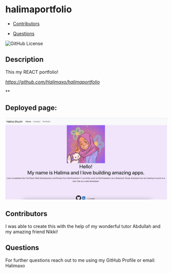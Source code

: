 # halimaportfolio

- [Contributors](#contributors)

- [Questions](#questions)

![GitHub License](https://img.shields.io/badge/license-None-pink.svg)

## Description

This my REACT portfolio!

*https://github.com/Halimaxo/halimaportfolio*

\*\*

## Deployed page:

![Screenshot of deployed page](./src//assets/Portfolio-Page.png)

## Contributors

I was able to create this with the help of my wonderful tutor Abdullah and my amazing friend Nikki!

## Questions

For further questions reach out to me using my GitHub Profile or email:
Halimaxo
